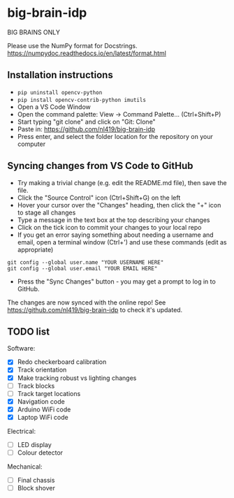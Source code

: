 # big-brain-idp
BIG BRAINS ONLY

Please use the NumPy format for Docstrings.
https://numpydoc.readthedocs.io/en/latest/format.html

## Installation instructions
- `pip uninstall opencv-python`
- `pip install opencv-contrib-python imutils`
- Open a VS Code Window
- Open the command palette: View -> Command Palette... (Ctrl+Shift+P)
- Start typing "git clone" and click on "Git: Clone"
- Paste in: https://github.com/nl419/big-brain-idp
- Press enter, and select the folder location for the repository on your computer

## Syncing changes from VS Code to GitHub
- Try making a trivial change (e.g. edit the README.md file), then save the file.
- Click the "Source Control" icon (Ctrl+Shift+G) on the left
- Hover your cursor over the "Changes" heading, then click the "+" icon to stage all changes
- Type a message in the text box at the top describing your changes
- Click on the tick icon to commit your changes to your local repo
- If you get an error saying something about needing a username and email, open a terminal window (Ctrl+') and use these commands (edit as appropriate)
```
git config --global user.name "YOUR USERNAME HERE"
git config --global user.email "YOUR EMAIL HERE"
```
- Press the "Sync Changes" button - you may get a prompt to log in to GitHub.

The changes are now synced with the online repo! See https://github.com/nl419/big-brain-idp to check it's updated.

## TODO list

Software:

- [x] Redo checkerboard calibration
- [x] Track orientation
- [x] Make tracking robust vs lighting changes
- [ ] Track blocks
- [ ] Track target locations
- [x] Navigation code
- [x] Arduino WiFi code
- [x] Laptop WiFi code

Electrical:

- [ ] LED display
- [ ] Colour detector

Mechanical:

- [ ] Final chassis
- [ ] Block shover